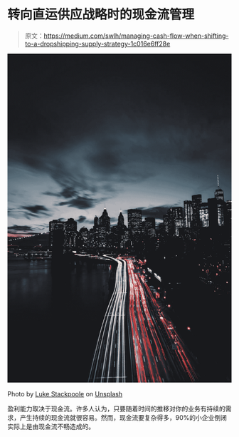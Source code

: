 # 转向直运供应战略时的现金流管理

> 原文：<https://medium.com/swlh/managing-cash-flow-when-shifting-to-a-dropshipping-supply-strategy-1c016e6ff28e>

![](img/aeb31b96c01fa153015191c9bf1b7ea8.png)

Photo by [Luke Stackpoole](https://unsplash.com/photos/D5b3iZF1RrI?utm_source=unsplash&utm_medium=referral&utm_content=creditCopyText) on [Unsplash](https://unsplash.com/search/photos/cash-moving?utm_source=unsplash&utm_medium=referral&utm_content=creditCopyText)

盈利能力取决于现金流。许多人认为，只要随着时间的推移对你的业务有持续的需求，产生持续的现金流就很容易。然而，现金流要复杂得多，90%的小企业倒闭实际上是由现金流不畅造成的。